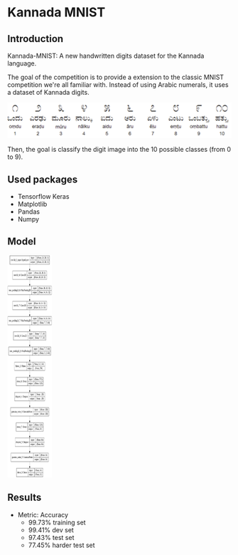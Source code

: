 # Kannada MNIST

## Introduction

Kannada-MNIST: A new handwritten digits dataset for the Kannada language.

The goal of the competition is to provide a extension to the classic MNIST competition we're all familiar with. Instead of using Arabic numerals, it uses a dataset of Kannada digits.

<img src="images/kannada_digits.png" alt="Kannada Digits">

Then, the goal is classify the digit image into the 10 possible classes (from 0 to 9).

## Used packages

- Tensorflow Keras
- Matplotlib
- Pandas
- Numpy

## Model

<img src="images/model_plot.png" alt="Model Plot" width="100" height="500">

## Results

* Metric: Accuracy
	* 99.73% training set
	* 99.41% dev set
	* 97.43% test set
	* 77.45% harder test set
